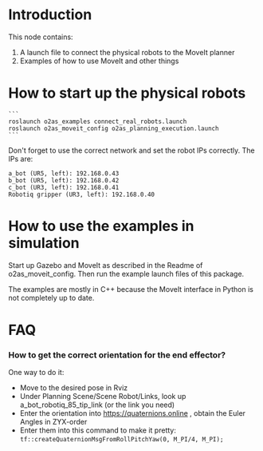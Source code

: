 # Introduction

This node contains:

1) A launch file to connect the physical robots to the MoveIt planner
2) Examples of how to use MoveIt and other things

# How to start up the physical robots

    ```
    roslaunch o2as_examples connect_real_robots.launch
    roslaunch o2as_moveit_config o2as_planning_execution.launch
    ```

Don't forget to use the correct network and set the robot IPs correctly. The IPs are:
    
    a_bot (UR5, left): 192.168.0.43  
    b_bot (UR5, left): 192.168.0.42  
    c_bot (UR3, left): 192.168.0.41  
    Robotiq gripper (UR3, left): 192.168.0.40  

# How to use the examples in simulation

Start up Gazebo and MoveIt as described in the Readme of o2as_moveit_config. Then run the example launch files of this package.

The examples are mostly in C++ because the MoveIt interface in Python is not completely up to date.


# FAQ

### How to get the correct orientation for the end effector?

One way to do it:  

- Move to the desired pose in Rviz
- Under Planning Scene/Scene Robot/Links, look up a_bot_robotiq_85_tip_link (or the link you need)
- Enter the orientation into https://quaternions.online , obtain the Euler Angles in ZYX-order
- Enter them into this command to make it pretty: `tf::createQuaternionMsgFromRollPitchYaw(0, M_PI/4, M_PI);`

